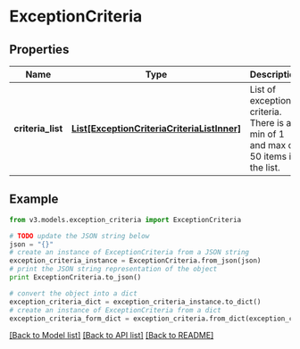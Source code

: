# ExceptionCriteria


## Properties
Name | Type | Description | Notes
------------ | ------------- | ------------- | -------------
**criteria_list** | [**List[ExceptionCriteriaCriteriaListInner]**](ExceptionCriteriaCriteriaListInner.md) | List of exception criteria. There is a min of 1 and max of 50 items in the list. | [optional] 

## Example

```python
from v3.models.exception_criteria import ExceptionCriteria

# TODO update the JSON string below
json = "{}"
# create an instance of ExceptionCriteria from a JSON string
exception_criteria_instance = ExceptionCriteria.from_json(json)
# print the JSON string representation of the object
print ExceptionCriteria.to_json()

# convert the object into a dict
exception_criteria_dict = exception_criteria_instance.to_dict()
# create an instance of ExceptionCriteria from a dict
exception_criteria_form_dict = exception_criteria.from_dict(exception_criteria_dict)
```
[[Back to Model list]](../README.md#documentation-for-models) [[Back to API list]](../README.md#documentation-for-api-endpoints) [[Back to README]](../README.md)


